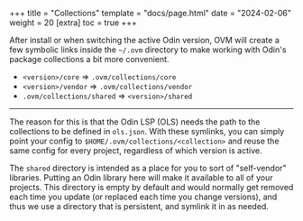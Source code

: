 +++
title = "Collections"
template = "docs/page.html"
date = "2024-02-06"
weight = 20
[extra]
toc = true
+++

After install or when switching the active Odin version, OVM will create a few symbolic links inside the `~/.ovm` directory to make working with Odin's package collections a bit more convenient.

* `<version>/core` => `.ovm/collections/core`
* `<version>/vendor` => `.ovm/collections/vendor`
* `.ovm/collections/shared` => `<version>/shared`

---

The reason for this is that the Odin LSP (OLS) needs the path to the collections to be defined in `ols.json`. With these symlinks, you can simply point your config to `$HOME/.ovm/collections/<collection>` and reuse the same config for every project, regardless of which version is active.

The `shared` directory is intended as a place for you to sort of "self-vendor" libraries. Putting an Odin library here will make it available to all of your projects. This directory is empty by default and would normally get removed each time you update (or replaced each time you change versions), and thus we use a directory that is persistent, and symlink it in as needed.
